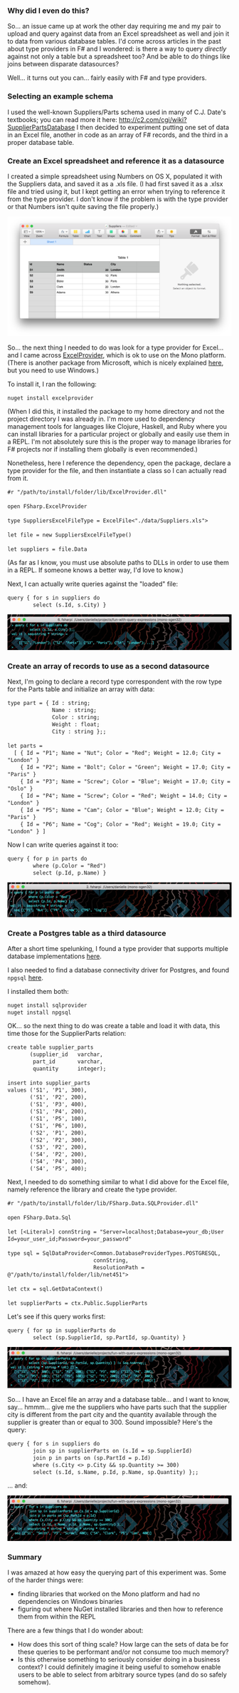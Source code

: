 ### Why did I even do this?

So... an issue came up at work the other day requiring me and my pair to upload and query against data from an Excel spreadsheet as well and join it to data from various database tables.
I'd come across articles in the past about type providers in F# and I wondered:
is there a way to query _directly_ against not only a table but a spreadsheet too?
And be able to do things like joins between disparate datasources?

Well... it turns out you can... fairly easily with F# and type providers.

### Selecting an example schema

I used the well-known Suppliers/Parts schema used in many of C.J. Date's textbooks; you can read more it here: http://c2.com/cgi/wiki?SupplierPartsDatabase I then decided to experiment putting one set of data in an Excel file, another in code as an array of F# records, and the third in a proper database table.

### Create an Excel spreadsheet and reference it as a datasource

I created a simple spreadsheet using Numbers on OS X, populated it with the Suppliers data, and saved it as a .xls file. (I had first saved it as a .xlsx file and tried using it, but I kept getting an error when trying to reference it from the type provider. I don't know if the problem is with the type provider or that Numbers isn't quite saving the file properly.)

![](./images/suppliers_excel.png)

So... the next thing I needed to do was look for a type provider for Excel... and I came across [ExcelProvider](http://fsprojects.github.io/ExcelProvider/), which is ok to use on the Mono platform. (There is another package from Microsoft, which is nicely explained [here](https://blogs.msdn.microsoft.com/jackhu/2011/04/19/fsharp-excel-reading-and-writing-from-and-to-excel/), but you need to use Windows.)

To install it, I ran the following:

```
nuget install excelprovider
```

(When I did this, it installed the package to my home directory and not the project directory I was already in. I'm more used to dependency management tools for languages like Clojure, Haskell, and Ruby where you can install libraries for a particular project or globally and easily use them in a REPL. I'm not absolutely sure this is the proper way to manage libraries for F# projects nor if installing them globally is even recommended.)

Nonetheless, here I reference the dependency, open the package, declare a type provider for the file, and then instantiate a class so I can actually read from it.

```
#r "/path/to/install/folder/lib/ExcelProvider.dll"

open FSharp.ExcelProvider

type SuppliersExcelFileType = ExcelFile<"./data/Suppliers.xls">

let file = new SuppliersExcelFileType()

let suppliers = file.Data
```

(As far as I know, you must use absolute paths to DLLs in order to use them in a REPL. If someone knows a better way, I'd love to know.)

Next, I can actually write queries against the "loaded" file:

```
query { for s in suppliers do
        select (s.Id, s.City) }
```

![](./images/suppliers_query.png)

### Create an array of records to use as a second datasource

Next, I'm going to declare a record type correspondent with the row type for the Parts table and initialize an array with data:

```
type part = { Id : string;
              Name : string;
              Color : string;
              Weight : float;
              City : string };;

let parts =
  [ { Id = "P1"; Name = "Nut"; Color = "Red"; Weight = 12.0; City = "London" }
    { Id = "P2"; Name = "Bolt"; Color = "Green"; Weight = 17.0; City = "Paris" }
    { Id = "P3"; Name = "Screw"; Color = "Blue"; Weight = 17.0; City = "Oslo" }
    { Id = "P4"; Name = "Screw"; Color = "Red"; Weight = 14.0; City = "London" }
    { Id = "P5"; Name = "Cam"; Color = "Blue"; Weight = 12.0; City = "Paris" }
    { Id = "P6"; Name = "Cog"; Color = "Red"; Weight = 19.0; City = "London" } ]
```

Now I can write queries against it too:

```
query { for p in parts do
        where (p.Color = "Red")
        select (p.Id, p.Name) }
```

![](./images/parts_query.png)

### Create a Postgres table as a third datasource

After a short time spelunking, I found a type provider that supports multiple database implementations [here](http://fsprojects.github.io/SQLProvider/index.html).

I also needed to find a database connectivity driver for Postgres, and found `npgsql` [here](http://www.npgsql.org/).

I installed them both:

```
nuget install sqlprovider
nuget install npgsql
```

OK... so the next thing to do was create a table and load it with data, this time those for the SupplierParts relation:

```
create table supplier_parts
       (supplier_id   varchar,
        part_id       varchar,
        quantity      integer);

insert into supplier_parts
values ('S1', 'P1', 300),
       ('S1', 'P2', 200),
       ('S1', 'P3', 400),
       ('S1', 'P4', 200),
       ('S1', 'P5', 100),
       ('S1', 'P6', 100),
       ('S2', 'P1', 200),
       ('S2', 'P2', 300),
       ('S3', 'P2', 200),
       ('S4', 'P2', 200),
       ('S4', 'P4', 300),
       ('S4', 'P5', 400);
```

Next, I needed to do something similar to what I did above for the Excel file, namely reference the library and create the type provider.

```
#r "/path/to/install/folder/lib/FSharp.Data.SQLProvider.dll"

open FSharp.Data.Sql

let [<Literal>] connString = "Server=localhost;Database=your_db;User Id=your_user_id;Password=your_password"

type sql = SqlDataProvider<Common.DatabaseProviderTypes.POSTGRESQL,
                           connString,
                           ResolutionPath = @"/path/to/install/folder/lib/net451">

let ctx = sql.GetDataContext()

let supplierParts = ctx.Public.SupplierParts
```

Let's see if this query works first:

```
query { for sp in supplierParts do
        select (sp.SupplierId, sp.PartId, sp.Quantity) }
```

![](./images/supplier_parts_query.png)

So... I have an Excel file an array and a database table... and I want to know, say... hmmm... give me the suppliers who have parts such that the supplier city is different from the part city and the quantity available through the supplier is greater than or equal to 300. Sound impossible? Here's the query:

```
query { for s in suppliers do
        join sp in supplierParts on (s.Id = sp.SupplierId)
        join p in parts on (sp.PartId = p.Id)
        where (s.City <> p.City && sp.Quantity >= 300)
        select (s.Id, s.Name, p.Id, p.Name, sp.Quantity) };;
```

... and:

![](./images/grand_finale_query.png)

### Summary

I was amazed at how easy the querying part of this experiment was. Some of the harder things were:

* finding libraries that worked on the Mono platform and had no dependencies on Windows binaries
* figuring out where NuGet installed libraries and then how to reference them from within the REPL

There are a few things that I do wonder about:

* How does this sort of thing scale? How large can the sets of data be for these queries to be performant and/or not consume too much memory?
* Is this otherwise something to seriously consider doing in a business context? I could definitely imagine it being useful to somehow enable users to be able to select from arbitrary source types (and do so safely somehow).
